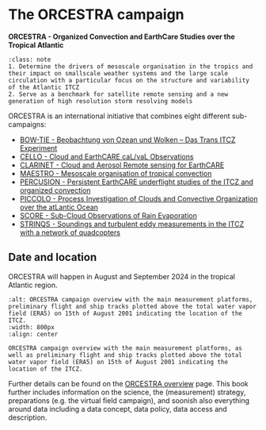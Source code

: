 # The ORCESTRA campaign

**ORCESTRA - Organized Convection and EarthCare Studies over the Tropical Atlantic**


```{admonition} Overall objectives of the ORCESTRA campaign    
:class: note 
1. Determine the drivers of mesoscale organisation in the tropics and their impact on smallscale weather systems and the large scale circulation with a particular focus on the structure and variability of the Atlantic ITCZ
2. Serve as a benchmark for satellite remote sensing and a new generation of high resolution storm resolving models
```

ORCESTRA is an international initiative that combines eight different sub-campaigns:
* [BOW-TIE - Beobachtung von Ozean und Wolken – Das Trans ITCZ Experiment](bowtie.md)
* [CELLO - Cloud and EarthCARE caL/vaL Observations](cello.md)
* [CLARINET - Cloud and Aerosol Remote sensing for EarthCARE](clarinet.md)
* [MAESTRO - Mesoscale organisation of tropical convection](maestro.md)
* [PERCUSION - Persistent EarthCARE underflight studies of the ITCZ and organized convection](percusion.md)
* [PICCOLO - Process Investigation of Clouds and Convective Organization over the atLantic Ocean](piccolo.md)
* [SCORE - Sub-Cloud Observations of Rain Evaporation](score.md)
* [STRINQS - Soundings and turbulent eddy measurements in the ITCZ with a network of quadcopters](strinqs.md)


## Date and location

ORCESTRA will happen in August and September 2024 in the tropical Atlantic region.

```{figure} /figures/campaign_overview_sketch2.png
:alt: ORCESTRA campaign overview with the main measurement platforms, preliminary flight and ship tracks plotted above the total water vapor field (ERA5) on 15th of August 2001 indicating the location of the ITCZ.
:width: 800px
:align: center

ORCESTRA campaign overview with the main measurement platforms, as well as preliminary flight and ship tracks plotted above the total water vapor field (ERA5) on 15th of August 2001 indicating the location of the ITCZ.
```


Further details can be found on the [ORCESTRA overview](orcestra.md) page. This book further includes information on the science, the (measurement) strategy, preparations (e.g. the virtual field campaign), and soonish also everything around data including a data concept, data policy, data access and description.
